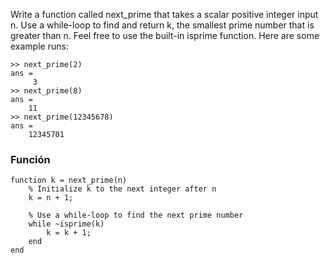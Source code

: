 Write a function called next_prime that takes a scalar positive integer input n. Use a while-loop to find and return k, the smallest prime number that is greater than n. Feel free to use the built-in isprime function. Here are some example runs:
```
>> next_prime(2)
ans =
     3
>> next_prime(8)
ans =
    11
>> next_prime(12345678)
ans =
    12345701
```

### Función
```
function k = next_prime(n)
    % Initialize k to the next integer after n
    k = n + 1;
    
    % Use a while-loop to find the next prime number
    while ~isprime(k)
        k = k + 1;
    end
end
```

